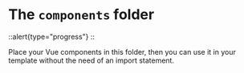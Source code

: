 # The `components` folder

::alert{type="progress"}
<under-construction />
::

Place your Vue components in this folder, then you can use it in your template without the need of an import statement.
